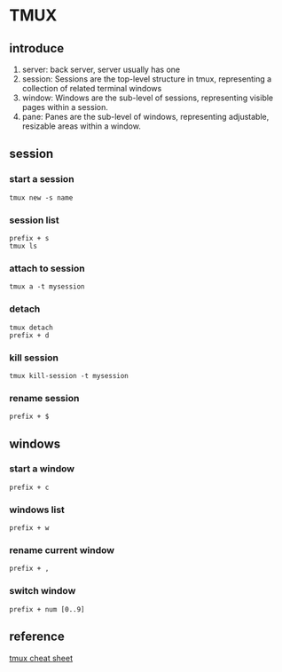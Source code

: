 # TMUX

## introduce
1. server: back server, server usually has one 
2. session: Sessions are the top-level structure in tmux, representing a collection of related terminal windows
3. window: Windows are the sub-level of sessions, representing visible pages within a session.
4. pane: Panes are the sub-level of windows, representing adjustable, resizable areas within a window.

## session

### start a session
`tmux new -s name`

### session list
`prefix + s`  
`tmux ls`

### attach to session
`tmux a -t mysession`

### detach
`tmux detach`  
`prefix + d`

### kill session
`tmux kill-session -t mysession`

### rename session
`prefix + $`

## windows

### start a window
`prefix + c`

### windows list
`prefix + w`

### rename current window
`prefix + ,`

### switch window
`prefix + num [0..9]`

## reference
[tmux cheat sheet](https://tmuxcheatsheet.com/)


